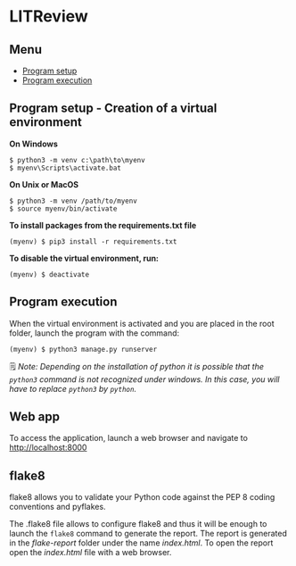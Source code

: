 # LITReview

## Menu

* [Program setup](#program-setup)
* [Program execution](#program-execution)

## Program setup - Creation of a virtual environment

**On Windows**

```
$ python3 -m venv c:\path\to\myenv
$ myenv\Scripts\activate.bat
```

**On Unix or MacOS**

```
$ python3 -m venv /path/to/myenv
$ source myenv/bin/activate
```

**To install packages from the requirements.txt file**

```
(myenv) $ pip3 install -r requirements.txt
```

**To disable the virtual environment, run:**

```
(myenv) $ deactivate
```

## Program execution

When the virtual environment is activated and you are placed in the root folder, launch the program with the command:

```
(myenv) $ python3 manage.py runserver
```

🗒️ *Note: Depending on the installation of python it is possible that the `python3` command is not recognized under windows. In this case, you will have to replace `python3` by `python`.*

## Web app

To access the application, launch a web browser and navigate to [http://localhost:8000](http://localhost:8000 "LitReview Web App")

## flake8

flake8 allows you to validate your Python code against the PEP 8 coding conventions and pyflakes.

The .flake8 file allows to configure flake8 and thus it will be enough to launch the `flake8` command to generate the report.
The report is generated in the *flake-report* folder under the name *index.html*. To open the report open the *index.html* file with a web browser.